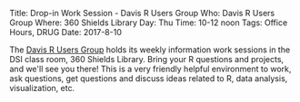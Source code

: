 Title: Drop-in Work Session - Davis R Users Group
Who: Davis R Users Group
Where: 360 Shields Library
Day: Thu
Time: 10-12 noon
Tags: Office Hours, DRUG
Date: 2017-8-10

The [Davis R Users Group](https://d-rug.github.io/) holds its weekly
information work sessions in the DSI class room, 360 Shields Library. Bring
your R questions and projects, and we'll see you there! This is a very friendly
helpful environment to work, ask questions, get questions and discuss ideas
related to R, data analysis, visualization, etc.

